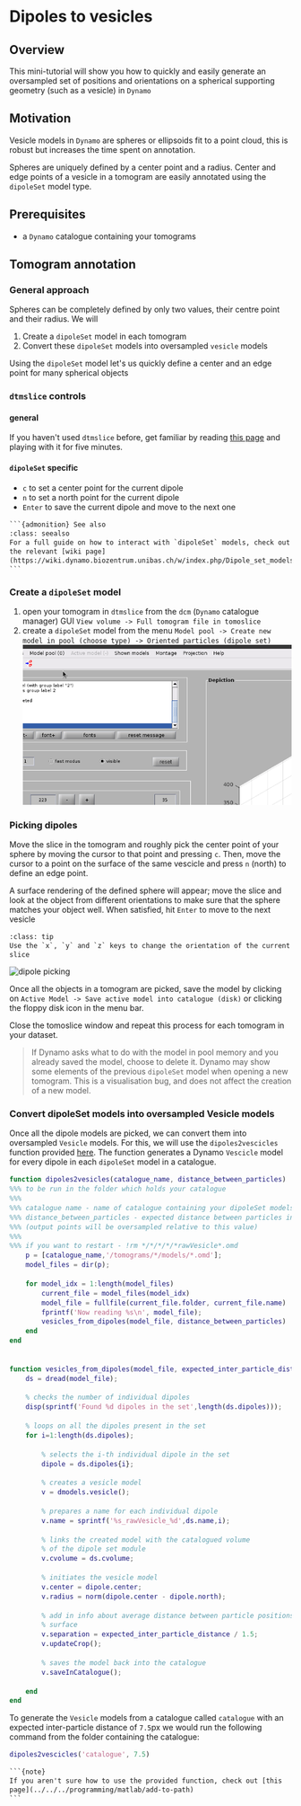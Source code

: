 # Dipoles to vesicles

## Overview
This mini-tutorial will show you how to quickly and easily generate an oversampled set of positions
and orientations on a spherical supporting geometry (such as a vesicle) in `Dynamo`

## Motivation
Vesicle models in `Dynamo` are spheres or ellipsoids fit to a point cloud, 
this is robust but increases the time spent on annotation.

Spheres are uniquely defined by a center point and a radius. 
Center and edge points of a vesicle in a tomogram are easily annotated using the `dipoleSet` model type.

## Prerequisites
- a `Dynamo` catalogue containing your tomograms


## Tomogram annotation

### General approach
Spheres can be completely defined by only two values, their centre point and their radius. We will 

1. Create a `dipoleSet` model in each tomogram
2. Convert these `dipoleSet` models into oversampled `vesicle` models 

Using the `dipoleSet` model let's us quickly define a center and an edge point for many spherical objects

### `dtmslice` controls
#### general
If you haven't used `dtmslice` before, get familiar by reading [this page](dtmslice-controls) and playing with it for five minutes.

#### `dipoleSet` specific

- `c` to set a center point for the current dipole
- `n` to set a north point for the current dipole
- `Enter` to save the current dipole and move to the next one

````{margin}
```{admonition} See also
:class: seealso
For a full guide on how to interact with `dipoleSet` models, check out the relevant [wiki page](https://wiki.dynamo.biozentrum.unibas.ch/w/index.php/Dipole_set_models).
```
````

### Create a `dipoleSet` model

1. open your tomogram in `dtmslice` from the `dcm` (`Dynamo` catalogue manager) GUI
   `View volume -> Full tomogram file in tomoslice`
2. create a `dipoleSet` model from the menu
   `Model pool -> Create new model in pool (choose type) -> Oriented particles (dipole set)`
   ![create a dipole set model](dipoles-to-vesicles.assets/create_model.gif)


### Picking dipoles

Move the slice in the tomogram and roughly pick the center point of your sphere by moving the cursor to that point and pressing `c`. 
Then, move the cursor to a point on the surface of the same vescicle and press `n` (north) to define an edge point. 

A surface rendering of the defined sphere will appear; move the slice and look at the object from different orientations to make sure that the sphere matches your object well. When satisfied, hit `Enter` to move to the next vesicle

```{admonition} Hint
:class: tip
Use the `x`, `y` and `z` keys to change the orientation of the current slice
```

![dipole picking](https://i.ibb.co/N1K4GW1/dipole-picking.png)

Once all the objects in a tomogram are picked, save the model by clicking on `Active Model -> Save active model into catalogue (disk)` or clicking the floppy disk icon in the menu bar.

Close the tomoslice window and repeat this process for each tomogram in your dataset.

> If Dynamo asks what to do with the model in pool memory and you already saved the model, choose to delete it. Dynamo may show some elements of the previous `dipoleSet` model when opening a new tomogram. This is a visualisation bug, and does not affect the creation of a new model.

### Convert dipoleSet models into oversampled Vesicle models

Once all the dipole models are picked, we can convert them into oversampled `Vesicle` models. For this, we will use the `dipoles2vescicles` function provided [here](https://gist.github.com/alisterburt/818c604af41050532a378afb93ae556f). The function generates a Dynamo `Vescicle` model for every dipole in each `dipoleSet` model in a catalogue.

```matlab
function dipoles2vesicles(catalogue_name, distance_between_particles)
%%% to be run in the folder which holds your catalogue
%%%
%%% catalogue name - name of catalogue containing your dipoleSet models
%%% distance_between_particles - expected distance between particles in px
%%% (output points will be oversampled relative to this value)
%%%
%%% if you want to restart - !rm */*/*/*/*rawVesicle*.omd
    p = [catalogue_name,'/tomograms/*/models/*.omd'];
    model_files = dir(p);

    for model_idx = 1:length(model_files)
        current_file = model_files(model_idx)
        model_file = fullfile(current_file.folder, current_file.name)
        fprintf('Now reading %s\n', model_file);
        vesicles_from_dipoles(model_file, distance_between_particles)
    end
end


function vesicles_from_dipoles(model_file, expected_inter_particle_distance)
    ds = dread(model_file);

    % checks the number of individual dipoles
    disp(sprintf('Found %d dipoles in the set',length(ds.dipoles)));

    % loops on all the dipoles present in the set
    for i=1:length(ds.dipoles);

        % selects the i-th individual dipole in the set
        dipole = ds.dipoles{i};

        % creates a vesicle model   
        v = dmodels.vesicle();

        % prepares a name for each individual dipole
        v.name = sprintf('%s_rawVesicle_%d',ds.name,i);

        % links the created model with the catalogued volume 
        % of the dipole set module
        v.cvolume = ds.cvolume;

        % initiates the vesicle model
        v.center = dipole.center;
        v.radius = norm(dipole.center - dipole.north);
        
        % add in info about average distance between particle positions on
        % surface
        v.separation = expected_inter_particle_distance / 1.5;
        v.updateCrop();

        % saves the model back into the catalogue
        v.saveInCatalogue();

    end
end
```

To generate the `Vesicle` models from a catalogue called `catalogue` with an expected inter-particle distance of `7.5`px we would run the following command from the folder containing the catalogue:

```matlab
dipoles2vescicles('catalogue', 7.5)
```

````{margin}
```{note}
If you aren't sure how to use the provided function, check out [this page](../../../programming/matlab/add-to-path)
```
````